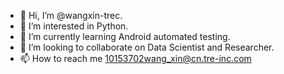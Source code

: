 - 👋 Hi, I’m @wangxin-trec.
- 👀 I’m interested in Python.
- 🌱 I’m currently learning Android automated testing.
- 💞️ I’m looking to collaborate on Data Scientist and Researcher.
- 📫 How to reach me 10153702wang_xin@cn.tre-inc.com
